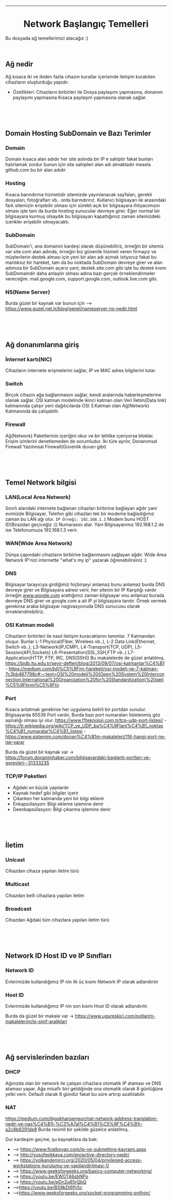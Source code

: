 <a name="top"></a>

---
<h1 align="center">Network Başlangıç Temelleri</h1>

Bu dosyada ağ temellerimizi atacağız :)
<p>&nbsp;</p>

## Ağ nedir
Ağ kısaca iki ve ikiden fazla cihazın kurallar içerisinde iletişim kurabilen cihazların oluşturduğu yapıdır.
- Özellikleri: Cihazların birbirleri ile Dosya paylaşımı yapmasına, donanım paylaşımı yapmasına Kısaca paylaşım yapmasına olanak sağlar.

<p>&nbsp;</p><p>&nbsp;</p>




## Domain Hosting SubDomain ve Bazı Terimler
### Domain
Domain kısaca alan adıdır her site aslında bir IP e sahiptir fakat bunları hatırlamak zordur bunun için site sahipleri alan adı almaktadır mesela github.com bu bir alan adıdır
<br>
### Hosting
Kısaca barındırma hizmetidir sitemizde yayınlanacak sayfaları, gerekli dosyaları, fotoğrafları vb.. orda barındırırız. Kullanıcı bilgisayarı ile arasındaki fark sitemizin erişebilir olması için sürekli açık bir bilgisayara ihtiyacımızın olması işte tam da burda hosting sunucular devreye girer. Eğer normal bir bilgisayara kurmuş olsaydık bu bilgisayarı kapattığımız zaman sitemizdeki içerikler erişebilir olmayacaktı.
<br>
### SubDomain
SubDomain'i, ana domainin kardeşi olarak düşünebiliriz, örneğin bir sitemiz var site.com alan adında, örneğin biz güvenlik hizmeti veren firmayız ve müşterilerin destek alması için yeni bir alan adı açmak istiyoruz fakat bu mantıksız bir hareket, tam da bu noktada SubDomain devreye girer ve alan adımıza bir SubDomain açarız yani; destek.site.com gibi işte bu destek kısmı SubDomaindir daha anlaşılır olması adına bazı gerçek örneklendirmeler vereceğim. mail.google.com, support.google.com, outlook.live.com gibi.
<br>
### NS(Name Server)
Burda güzel bir kaynak var bunun için --> https://www.guzel.net.tr/blog/genel/nameserver-ns-nedir.html
<p>&nbsp;</p><p>&nbsp;</p>
 

## Ağ donanımlarına giriş
### İnternet kartı(NIC)
Cihazların internete erişmelerini sağlar, IP ve MAC adres bilgilerini tutar.
<br>
### Switch
Birçok cihazın ağa bağlanmasını sağlar, kendi aralarında haberleşmelerine olanak sağlar. OSI katman modelinde ikinci katman olan Veri İletim(Data link) katmanında çalışır yeni dağıtıcılarda OSI 3.Katman olan Ağ(Network) Katmanında da çalışabilir.


### Firewall
Ağ(Network) Paketlerinin içeriğini okur ve bir tehlike içeriyorsa bloklar. Erişim izinlerini denetlemeden de sorumludur. İki türe ayrılır, Donanımsal Firewall Yazılımsal Firewall(Güvenlik duvarı gibi)
<p>&nbsp;</p><p>&nbsp;</p>


## Temel Network bilgisi
### LAN(Local Area Network)
Sınırlı alandaki internete bağlanan cihazları birbirine bağlayan ağdır yani evimizde Bilgisayar, Telefon gibi cihazları tek bir modeme bağladığımız zaman bu LAN ağı olur.
`IP Örneği: 192.168.1.1`
Modem bunu HOST ID(Birazdan geçiceğiz :)) Numarasını atar. Yani Bilgisayarımız 192.168.1.2 de ise Telefonumuza 192.168.1.3 verir.
<br>
### WAN(Wide Area Network)
Dünya çapındaki cihazların birbirine bağlanmasını sağlayan ağdır.
Wide Area Network IP'nizi internette "what's my ip" yazarak öğrenebilirsiniz :)
<br>
### DNS
Bilgisayar tarayıcıya girdiğimiz hiçbirşeyi anlamaz bunu anlamaz burda DNS devreye girer ve Bilgisayara adresi verir, her sitenin bir IP Karşılığı vardır örneğin www.google.com arattığımız zaman bilgisayar onu anlamaz burada devreye DNS girer ve google.com a ait IP yi bilgisayara tanıtır.
Örnek vermek gerekirse araba bilgisayar nagivasyonuda DNS sunucusu olarak örneklendirebiliriz.
<br>
### OSI Katman modeli
Cihazların birbirleri ile nasıl iletişim kuracaklarını tanımlar. 7 Katmandan oluşur. Bunlar L-1 Physical(Fiber, Wirelees vb..), L-2 Data Link(Ethernet, Switch vb..), L3-Network(IP,ICMP), L4-Transport(TCP, UDP), L5-Session(API,Sockets) L6-Presentation(SSL,SSH,FTP vb..) L7-Application(HTTP, FTP, IRC, DNS[SSH])
Bu makalelerde de güzel anlatılmış.
https://bidb.itu.edu.tr/seyir-defteri/blog/2013/09/07/osi-katmanlar%C4%B1 - 
https://medium.com/bili%C5%9Fim-hareketi/osi-modeli-ve-7-katman-7c3bb467798c#:~:text=OSI%20modeli%20(Open%20System%20Interconnection,International%20Organization%20for%20Standardization)%20geli%C5%9Ftirmi%C5%9Ftir.
<br>
### Port
Kısaca anlatmak gerekirse her uygulama belirli bir portdan sunulur. Bilgisayarda 65536 Port vardır, Burda bazı port numaraları listelenmiş göz aşinalığı olması iyi olur. https://www.f1teknoloji.com.tr/tcp-udp-port-listesi/ - https://tr.wikipedia.org/wiki/TCP_ve_UDP_ba%C4%9Flant%C4%B1_noktas%C4%B1_numaralar%C4%B1_listesi - https://www.sistemim.com/donan%C4%B1m-makaleleri/116-hangi-port-ne-ise-yarar

Burda da güzel bir kaynak var -> https://forum.donanimhaber.com/bilgisayardaki-baglanti-portlari-ve-gorevleri--31333235
<br>
### TCP/IP Paketleri
- Ağdaki en küçük yapılardır
- Kaynak hedef gibi bilgiler içerir
- Çıkarken her katmanda yeni bir bilgi eklenir
- Enkapsülasyon: Bilgi ekleme işlemine denir
- Deenkapsülasyon: Bilgi çıkarma işlemine denir
<p>&nbsp;</p><p>&nbsp;</p>

## İletim
### Unicast
Cihazdan cihaza yapılan iletim türü
<br>
### Multicast
Cihazdan belli cihazlara yapılan iletim
<br>
### Broadcast
Cihazdan Ağdaki tüm cihazlara yapılan iletim türü
<p>&nbsp;</p><p>&nbsp;</p>



## Network ID Host ID ve IP Sınıfları
### Network ID
Evlerimizde kullandığımız IP nin ilk üç kısmı Network IP olarak adlandırılır
<br>
### Host ID
Evlerimizde kullandığımız IP nin son kısmı Host ID olarak adlandırılır.

Burda da güzel bir makale var -> https://www.ugureskici.com/notlarim-makalelerim/ip-sinif-araliklari
<p>&nbsp;</p><p>&nbsp;</p>


## Ağ servislerinden bazıları
### DHCP
Ağınızda olan bir network ile çalışan cihazlara otomatik IP ataması ve DNS ataması yapar. Ağa misafir biri geldiğinde ona otomatik olarak 8 günlüğüne yetki verir. Default olarak 8 gündür fakat bu süre artırıp azaltılabilir.

### NAT
https://medium.com/@gokhansengun/nat-network-address-translation-nedir-ve-nas%C4%B1l-%C3%A7al%C4%B1%C5%9F%C4%B1r-a2c8b6291de8 Burda resimli bir şekilde güzelce anlatılmış.

Dur kardeşim geçme, şu kaynaklara da bak:
- --> https://www.firatboyan.com/ip-ve-subnetting-kavrami.aspx 
- --> http://yusufgokkaya.com/en/active-directory-nedir/
- --> https://volkandemirci.org/2020/05/04/privileged-access-workstations-kurulumu-ve-yapilandirilmasi-1/
- --> https://www.geeksforgeeks.org/basics-computer-networking/
- --> https://youtu.be/EWGT46sbNPo
- --> https://youtu.be/pDn2u65rQbQ
- -->https://youtu.be/BS9bDl6fh5c
- -->https://www.geeksforgeeks.org/socket-programming-python/














